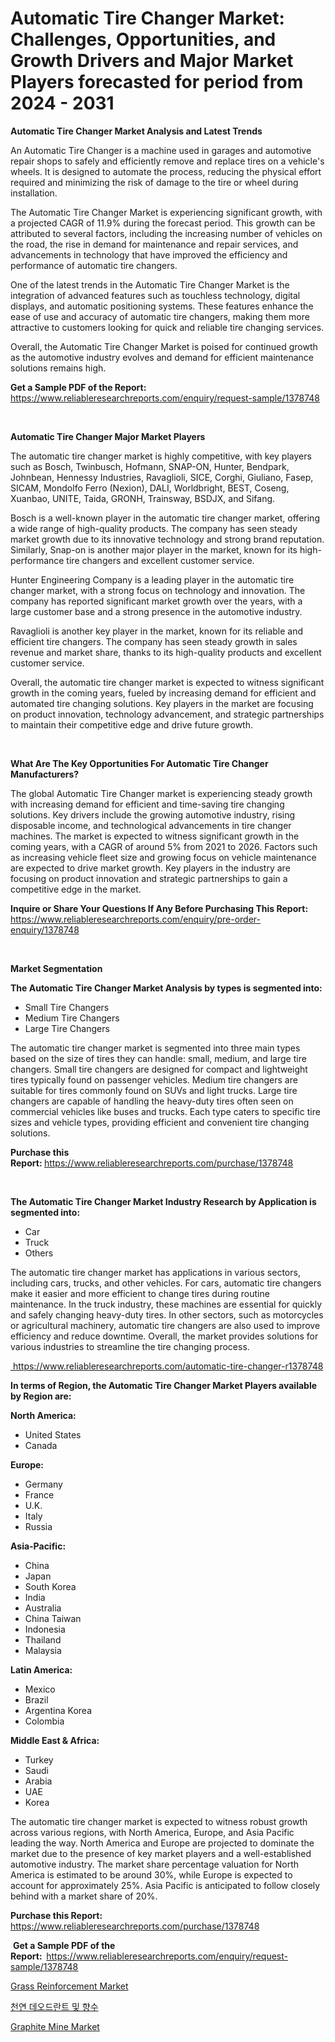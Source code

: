 <p><h1>Automatic Tire Changer Market: Challenges, Opportunities, and Growth Drivers and Major Market Players forecasted for period from 2024 - 2031</h1></p><p><strong>Automatic Tire Changer Market Analysis and Latest Trends</strong></p>
<p><p>An Automatic Tire Changer is a machine used in garages and automotive repair shops to safely and efficiently remove and replace tires on a vehicle's wheels. It is designed to automate the process, reducing the physical effort required and minimizing the risk of damage to the tire or wheel during installation.</p><p>The Automatic Tire Changer Market is experiencing significant growth, with a projected CAGR of 11.9% during the forecast period. This growth can be attributed to several factors, including the increasing number of vehicles on the road, the rise in demand for maintenance and repair services, and advancements in technology that have improved the efficiency and performance of automatic tire changers.</p><p>One of the latest trends in the Automatic Tire Changer Market is the integration of advanced features such as touchless technology, digital displays, and automatic positioning systems. These features enhance the ease of use and accuracy of automatic tire changers, making them more attractive to customers looking for quick and reliable tire changing services.</p><p>Overall, the Automatic Tire Changer Market is poised for continued growth as the automotive industry evolves and demand for efficient maintenance solutions remains high.</p></p>
<p><strong>Get a Sample PDF of the Report:&nbsp;</strong> <a href="https://www.reliableresearchreports.com/enquiry/request-sample/1378748">https://www.reliableresearchreports.com/enquiry/request-sample/1378748</a></p>
<p>&nbsp;</p>
<p><strong>Automatic Tire Changer Major Market Players</strong></p>
<p><p>The automatic tire changer market is highly competitive, with key players such as Bosch, Twinbusch, Hofmann, SNAP-ON, Hunter, Bendpark, Johnbean, Hennessy Industries, Ravaglioli, SICE, Corghi, Giuliano, Fasep, SICAM, Mondolfo Ferro (Nexion), DALI, Worldbright, BEST, Coseng, Xuanbao, UNITE, Taida, GRONH, Trainsway, BSDJX, and Sifang.</p><p>Bosch is a well-known player in the automatic tire changer market, offering a wide range of high-quality products. The company has seen steady market growth due to its innovative technology and strong brand reputation. Similarly, Snap-on is another major player in the market, known for its high-performance tire changers and excellent customer service.</p><p>Hunter Engineering Company is a leading player in the automatic tire changer market, with a strong focus on technology and innovation. The company has reported significant market growth over the years, with a large customer base and a strong presence in the automotive industry.</p><p>Ravaglioli is another key player in the market, known for its reliable and efficient tire changers. The company has seen steady growth in sales revenue and market share, thanks to its high-quality products and excellent customer service.</p><p>Overall, the automatic tire changer market is expected to witness significant growth in the coming years, fueled by increasing demand for efficient and automated tire changing solutions. Key players in the market are focusing on product innovation, technology advancement, and strategic partnerships to maintain their competitive edge and drive future growth.</p></p>
<p>&nbsp;</p>
<p><strong>What Are The Key Opportunities For Automatic Tire Changer Manufacturers?</strong></p>
<p><p>The global Automatic Tire Changer market is experiencing steady growth with increasing demand for efficient and time-saving tire changing solutions. Key drivers include the growing automotive industry, rising disposable income, and technological advancements in tire changer machines. The market is expected to witness significant growth in the coming years, with a CAGR of around 5% from 2021 to 2026. Factors such as increasing vehicle fleet size and growing focus on vehicle maintenance are expected to drive market growth. Key players in the industry are focusing on product innovation and strategic partnerships to gain a competitive edge in the market.</p></p>
<p><strong>Inquire or Share Your Questions If Any Before Purchasing This Report:</strong> <a href="https://www.reliableresearchreports.com/enquiry/pre-order-enquiry/1378748">https://www.reliableresearchreports.com/enquiry/pre-order-enquiry/1378748</a></p>
<p>&nbsp;</p>
<p><strong>Market Segmentation</strong></p>
<p><strong>The Automatic Tire Changer Market Analysis by types is segmented into:</strong></p>
<p><ul><li>Small Tire Changers</li><li>Medium Tire Changers</li><li>Large Tire Changers</li></ul></p>
<p><p>The automatic tire changer market is segmented into three main types based on the size of tires they can handle: small, medium, and large tire changers. Small tire changers are designed for compact and lightweight tires typically found on passenger vehicles. Medium tire changers are suitable for tires commonly found on SUVs and light trucks. Large tire changers are capable of handling the heavy-duty tires often seen on commercial vehicles like buses and trucks. Each type caters to specific tire sizes and vehicle types, providing efficient and convenient tire changing solutions.</p></p>
<p><strong>Purchase this Report:&nbsp;</strong><a href="https://www.reliableresearchreports.com/purchase/1378748">https://www.reliableresearchreports.com/purchase/1378748</a></p>
<p>&nbsp;</p>
<p><strong>The Automatic Tire Changer Market Industry Research by Application is segmented into:</strong></p>
<p><ul><li>Car</li><li>Truck</li><li>Others</li></ul></p>
<p><p>The automatic tire changer market has applications in various sectors, including cars, trucks, and other vehicles. For cars, automatic tire changers make it easier and more efficient to change tires during routine maintenance. In the truck industry, these machines are essential for quickly and safely changing heavy-duty tires. In other sectors, such as motorcycles or agricultural machinery, automatic tire changers are also used to improve efficiency and reduce downtime. Overall, the market provides solutions for various industries to streamline the tire changing process.</p></p>
<p><a href="https://www.reliableresearchreports.com/automatic-tire-changer-r1378748">&nbsp;https://www.reliableresearchreports.com/automatic-tire-changer-r1378748</a></p>
<p><strong>In terms of Region, the Automatic Tire Changer Market Players available by Region are:</strong></p>
<p>
    <p> <strong> North America: </strong>
        <ul>
            <li>United States</li>
            <li>Canada</li>
        </ul>
        </p> 
    <p> <strong> Europe: </strong>
        <ul>
            <li>Germany</li>
            <li>France</li>
            <li>U.K.</li>
            <li>Italy</li>
            <li>Russia</li>
        </ul>
        </p> 
    <p> <strong> Asia-Pacific: </strong>
        <ul>
            <li>China</li>
            <li>Japan</li>
            <li>South Korea</li>
            <li>India</li>
            <li>Australia</li>
            <li>China Taiwan</li>
            <li>Indonesia</li>
            <li>Thailand</li>
            <li>Malaysia</li>
        </ul>
        </p> 
    <p> <strong> Latin America: </strong>
        <ul>
            <li>Mexico</li>
            <li>Brazil</li>
            <li>Argentina Korea</li>
            <li>Colombia</li>
        </ul>
        </p> 
    <p> <strong> Middle East & Africa: </strong>
        <ul>
            <li>Turkey</li>
            <li>Saudi</li>
            <li>Arabia</li>
            <li>UAE</li>
            <li>Korea</li>
        </ul>
    </p>
    </p>
<p><p>The automatic tire changer market is expected to witness robust growth across various regions, with North America, Europe, and Asia Pacific leading the way. North America and Europe are projected to dominate the market due to the presence of key market players and a well-established automotive industry. The market share percentage valuation for North America is estimated to be around 30%, while Europe is expected to account for approximately 25%. Asia Pacific is anticipated to follow closely behind with a market share of 20%.</p></p>
<p><strong>Purchase this Report: </strong><a href="https://www.reliableresearchreports.com/purchase/1378748">https://www.reliableresearchreports.com/purchase/1378748</a></p>
<p>&nbsp;<strong>Get a Sample PDF of the Report:&nbsp;&nbsp;</strong><a href="https://www.reliableresearchreports.com/enquiry/request-sample/1378748">https://www.reliableresearchreports.com/enquiry/request-sample/1378748</a></p>
<p><strong></strong></p>
<p><p><a href="https://www.linkedin.com/pulse/grass-reinforcement-market-share-amp-new-trends-analysis-yxwje?trackingId=fU1FixXznSM7XjNBO3aJLw%3D%3D">Grass Reinforcement Market</a></p><p><a href="https://github.com/laholand/Market-Research-Report-List-3/blob/main/659905720379.md">천연 데오드란트 및 향수</a></p><p><a href="https://www.linkedin.com/pulse/graphite-mine-market-growth-trends-covid-19-impact-forecasts-jl1pe?trackingId=8X9Fo%2FHqYIkWrroO%2FpVtWg%3D%3D">Graphite Mine Market</a></p></p>